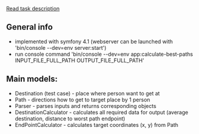 
[Read task description](https://open.kattis.com/problems/alldifferentdirections)

## General info
- implemented with symfony 4.1 (webserver can be launched with 'bin/console --dev=env server:start')
- run console command 'bin/console --dev=env app:calculate-best-paths INPUT_FILE_FULL_PATH OUTPUT_FILE_FULL_PATH'

## Main models:
- Destination (test case) - place where person want to get at
- Path - directions how to get to target place by 1 person
- Parser - parses inputs and returns corresponding objects
- DestinationCalculator - calculates all required data for output (average destination, distance to worst path endpoint)
- EndPointCalculator - calculates target coordinates (x, y) from Path


